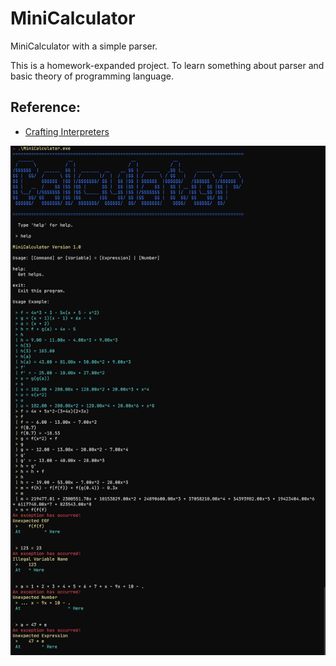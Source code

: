 # MiniCalculator

MiniCalculator with a simple parser.

This is a homework-expanded project. To learn something about parser and basic theory of programming language.

## Reference:
- [Crafting Interpreters](https://craftinginterpreters.com/introduction.html)


![](https://github.com/GZTimeWalker/MiniCalculator/blob/master/img/img.png)
